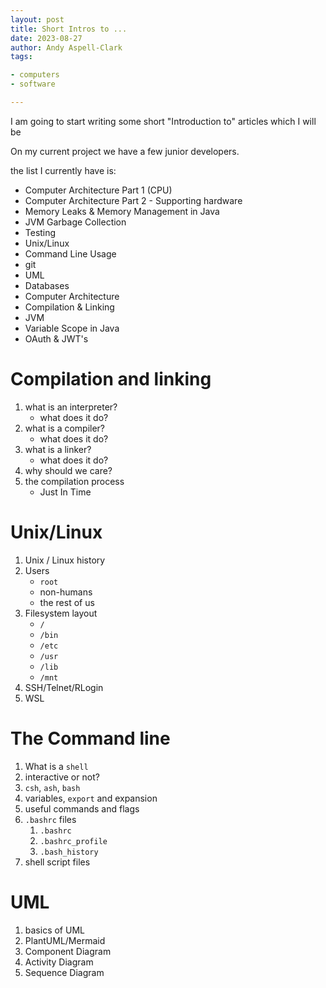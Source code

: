 ```yaml
---
layout: post
title: Short Intros to ...
date: 2023-08-27
author: Andy Aspell-Clark
tags:

- computers
- software

---
```


I am going to start writing some short "Introduction to" articles which I will be

On my current project we have a few junior developers.

the list I currently have is:

* Computer Architecture Part 1 (CPU)
* Computer Architecture Part 2 - Supporting hardware
* Memory Leaks & Memory Management in Java
* JVM Garbage Collection
* Testing
* Unix/Linux
* Command Line Usage
* git
* UML
* Databases
* Computer Architecture
* Compilation & Linking
* JVM
* Variable Scope in Java
* OAuth & JWT's

# Compilation and linking

1. what is an interpreter?
    * what does it do?
1. what is a compiler?
    * what does it do?
1. what is a linker?
    * what does it do?
1. why should we care?
1. the compilation process
   * Just In Time

# Unix/Linux

1. Unix / Linux history
1. Users
   * `root`
    * non-humans
    * the rest of us
1. Filesystem layout
   * `/`
   * `/bin`
   * `/etc`
   * `/usr`
   * `/lib`
   * `/mnt`
1. SSH/Telnet/RLogin
1. WSL

# The Command line

1. What is a `shell`
1. interactive or not?
1. `csh`, `ash`, `bash`
1. variables, `export` and expansion
1. useful commands and flags
1. `.bashrc` files
   1. `.bashrc`
   1. `.bashrc_profile`
   1. `.bash_history`
1. shell script files

# UML

1. basics of UML
1. PlantUML/Mermaid
1. Component Diagram
1. Activity Diagram
1. Sequence Diagram
